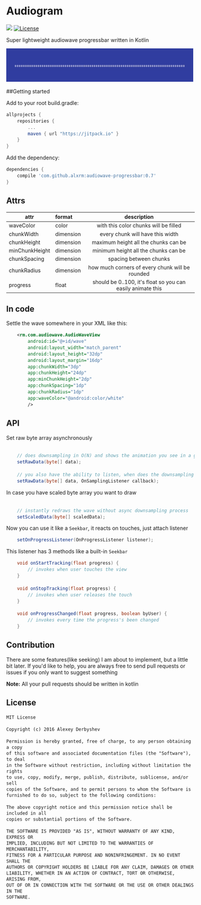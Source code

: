 # Audiogram
[![](https://jitpack.io/v/alxrm/Audiogram.svg)](https://jitpack.io/#alxrm/Audiogram)
[![License](http://img.shields.io/badge/license-MIT-green.svg?style=flat)]()

Super lightweight audiowave progressbar written in Kotlin



<img src="imgs/wave.gif"/>


##Getting started

Add to your root build.gradle:
```Groovy
allprojects {
	repositories {
	    ...
	    maven { url "https://jitpack.io" }
	}
}
```

Add the dependency:
```Groovy
dependencies {
    compile 'com.github.alxrm:audiowave-progressbar:0.7'
}
```

## Attrs
|attr|format|description|
|---|:---|:---:|
|waveColor|color|with this color chunks will be filled|
|chunkWidth|dimension|every chunk will have this width|
|chunkHeight|dimension|maximum height all the chunks can be|
|minChunkHeight|dimension|minimum height all the chunks can be|
|chunkSpacing|dimension|spacing between chunks|
|chunkRadius|dimension|how much corners of every chunk will be rounded|
|progress|float|should be 0..100, it's float so you can easily animate this|

## In code

Settle the wave somewhere in your XML like this:

```xml
	<rm.com.audiowave.AudioWaveView
		android:id="@+id/wave"
		android:layout_width="match_parent"
		android:layout_height="32dp"
		android:layout_margin="16dp"
		app:chunkWidth="3dp"
		app:chunkHeight="24dp"
		app:minChunkHeight="2dp"
		app:chunkSpacing="1dp"
		app:chunkRadius="1dp"
		app:waveColor="@android:color/white"
		/>
```

## API

Set raw byte array asynchronously 

```java
    
    // does downsampling in O(N) and shows the animation you see in a gif above (the inflation-like one)
    setRawData(byte[] data);
    
    // you also have the ability to listen, when does the downsampling complete
    setRawData(byte[] data, OnSamplingListener callback);
```

In case you have scaled byte array you want to draw

```java
    
    // instantly redraws the wave without async downsampling process
    setScaledData(byte[] scaledData);
```

Now you can use it like a `Seekbar`, it reacts on touches, just attach listener

```java
    setOnProgressListener(OnProgressListener listener);
```

This listener has 3 methods like a built-in `Seekbar`

```java
	void onStartTracking(float progress) {
		// invokes when user touches the view
   	}
	
   	void onStopTracking(float progress) {
		// invokes when user releases the touch
   	}
	
   	void onProgressChanged(float progress, boolean byUser) {
		// invokes every time the progress's been changed
   	}
```

## Contribution

There are some features(like seeking) I am about to implement, but a little bit later. 
If you'd like to help, you are always free to send pull requests or issues if you only want to suggest something 

**Note:** All your pull requests should be written in kotlin

## License

    MIT License

    Copyright (c) 2016 Alexey Derbyshev

    Permission is hereby granted, free of charge, to any person obtaining a copy
    of this software and associated documentation files (the "Software"), to deal
    in the Software without restriction, including without limitation the rights
    to use, copy, modify, merge, publish, distribute, sublicense, and/or sell
    copies of the Software, and to permit persons to whom the Software is
    furnished to do so, subject to the following conditions:

    The above copyright notice and this permission notice shall be included in all
    copies or substantial portions of the Software.

    THE SOFTWARE IS PROVIDED "AS IS", WITHOUT WARRANTY OF ANY KIND, EXPRESS OR
    IMPLIED, INCLUDING BUT NOT LIMITED TO THE WARRANTIES OF MERCHANTABILITY,
    FITNESS FOR A PARTICULAR PURPOSE AND NONINFRINGEMENT. IN NO EVENT SHALL THE
    AUTHORS OR COPYRIGHT HOLDERS BE LIABLE FOR ANY CLAIM, DAMAGES OR OTHER
    LIABILITY, WHETHER IN AN ACTION OF CONTRACT, TORT OR OTHERWISE, ARISING FROM,
    OUT OF OR IN CONNECTION WITH THE SOFTWARE OR THE USE OR OTHER DEALINGS IN THE
    SOFTWARE.
